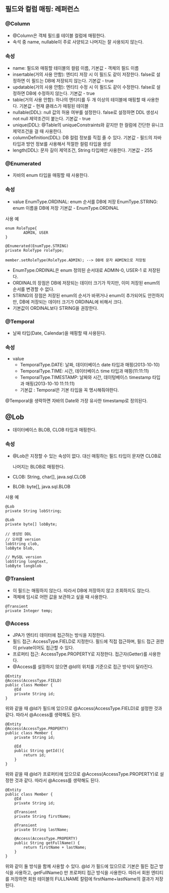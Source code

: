 ## 필드와 컬럼 매핑: 레퍼런스

### @Column

- @Column은 객체 필드를 테이블 컬럼에 매핑한다.
- 속석 중 name, nullable이 주로 사양되고 나머지는 잘 사용되지 않는다.

### 속성

- name: 필드와 매핑할 테이블의 컬럼 이름, 기본값 - 객체의 필드 이름
- insertable(거의 사용 안함): 엔티티 저장 시 이 필드도 같이 저장한다. false로 설정하면 이 필드는 DB에 저장되지 않는다.
  기본값 - true
- updatable(거의 사용 안함): 엔티티 수정 시 이 필드도 같이 수정한다. false로 설정하면 DB에 수정하지 않는다.
  기본값 - true
- table(거의 사용 안함): 하나의 엔티티를 두 개 이상의 테이블에 매핑할 때 사용한다.
  기본값 - 현재 클래스가 매핑된 테이블
- nullable(DDL): null 값의 허용 여부를 설정한다. false로 설정하면 DDL 생성시 not null 제약조건이 붙는다.
  기본값 - true
- unique(DDL): @Table의 uniqueConstraints와 같지만 한 컬럼에 간단한 유니크 제약조건을 걸 때 사용한다.
- columnDefinition(DDL): DB 컬럼 정보를 직접 줄 수 있다.
  기본값 - 필드의 자바 타입과 방언 정보를 사용해서 적절한 컬럼 타입을 생성
- length(DDL): 문자 길이 제약조건, String 타입에만 사용한다.
  기본값 - 255



### @Enumerated

- 자바의 enum 타입을 매핑할 때 사용한다.

### 속성

- value
  EnumType.ORDINAL: enum 순서를 DB에 저장
  EnumType.STRING: enum 이름을 DB에 저장
  기본값 - EnumType.ORDINAL

사용 예

~~~~
enum RoleType{
		ADMIN, USER
}

@Enumerated(EnumType.STRING)
private RoleType roleType;

member.setRoleType(RoleType.ADMIN); --> DB에 문자 ADMIN으로 저장됨
~~~~

- EnumType.ORDINAL은 enum 정의된 순서대로 ADMIN-0, USER-1 로 저장된다.
- ORDINAL의 장점은 DB에 저장되는 데이터 크기가 작지만, 이미 저장된 enum의 순서를 변경할 수 없다.
- STRING의 장점은 저장된 enum의 순서가 바뀌거나 enum이 추가되어도 안전하지만,
  DB에 저장되는 데이터 크기가 ORDINAL에 비해서 크다.
- 기본값이 ORDINAL보다 STRING을 권장한다.
  

### @Temporal

- 날짜 타입(Date, Calendar)을 매핑할 때 사용된다.

### 속성

- value
  - TemporalType.DATE: 날짜, 데이터베이스 date 타입과 매핑(2013-10-10)
  - TemporalType.TIME: 시간, 데이터베이스 time 타입과 매핑(11:11:11)
  - TemporalType.TIMESTAMP: 날짜와 시간, 데이텅베이스 timestamp 타입과 매핑(2013-10-10 11:11:11)
  - 기본값 : Temporal은 기본 타입을 꼭 명시해줘야한다.

@Temporal을 생략하면 자바의 Date와 가장 유사한 timestamp로 정의된다.



## @Lob

- 데이터베이스 BLOB, CLOB 타입과 매핑한다.

### 속성

- @Lob은 지정할 수 있는 속성이 없다. 대신 매핑하는 필드 타입이 문자면 CLOB로

  나머지는 BLOB로 매핑한다.

- CLOB: String, char[], java.sql.CLOB

- BLOB: byte[], java.sql.BLOB

사용 예

~~~
@Lob
private String lobString;

@Lob
private byte[] lobByte;

// 셍성된 DDL
// 오라클 version
lobString clob,
lobByte blob,

// MySQL version
lobString longtext,
lobByte longblob
~~~



### @Transient

- 이 필드는 매핑하지 않는다. 따라서 DB에 저장하지 않고 조회하지도 않는다.
- 객체에 임시로 어떤 값을 보관하고 싶을 때 사용한다.

~~~
@Transient
private Integer temp;
~~~



### @Access

- JPA가 엔티티 데이터에 접근하는 방식을 지정한다.
- 필드 접근: AccessType.FIELD로 지정한다.
  필드에 직접 접근하며, 필드 접근 권한이 private이어도 접근할 수 있다.
- 프로퍼티 접근: AccessType.PROPERTY로 지정한다.
  접근자(Getter)를 사용한다.
- @Access를 설정하지 않으면 @Id의 위치를 기준으로 접근 방식이 달라진다.

~~~
@Entity
@Access(AccessType.FIELD)
public class Member {
	@Id
	private String id;
}
~~~

위와 같을 때 @Id가 필드에 있으므로 @Access(AccessType.FIELD)로 설정한 것과 같다. 따라서 @Access를 생략해도 된다.

~~~
@Entity
@Access(AccessType.PROPERTY)
public class Member {
	private String id;
	
	@Id
	public String getId(){
		return id;
	}
}
~~~

위와 같을 때 @Id가 프로퍼티에 있으므로 @Access(AccessType.PROPERTY)로 설정한 것과 같다. 따라서 @Access를 생략해도 된다.

~~~
@Entity
public class Member {
	@Id
	private String id;
	
	@Transient
	private String firstName;
	
	@Transient
	private String lastName;
	
	@Access(AccessType.PROPERTY)
	public String getFullName() {
		return firstName + lastName;
	}
}
~~~

위와 같이 둘 방식을 함께 사용할 수 있다.
@Id 가 필드에 있으므로 기본은 필든 접근 방식을 사용하고, getFullName() 만 프로퍼티 접근 방식을 사용한다.
따라서 회원 엔티티를 저장하면 회원 테이블의 FULLNAME 칼럼에 firstName+lastName의 결과가 저장된다.